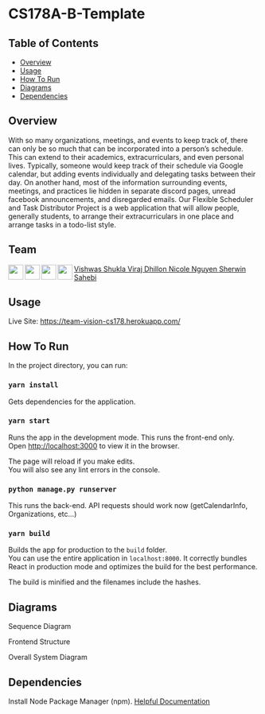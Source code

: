 # CS178A-B-Template

## Table of Contents
- [Overview](#overview)
- [Usage](#usage)
- [How To Run](#how-to-run)
- [Diagrams](#diagrams)
- [Dependencies](#dependencies)

## Overview
With so many organizations, meetings, and events to keep track of, there can only be so much
that can be incorporated into a person’s schedule. This can extend to their academics,
extracurriculars, and even personal lives. Typically, someone would keep track of their schedule
via Google calendar, but adding events individually and delegating tasks between their day. On
another hand, most of the information surrounding events, meetings, and practices lie hidden in
separate discord pages, unread facebook announcements, and disregarded emails. Our Flexible
Scheduler and Task Distributor Project is a web application that will allow people, generally
students, to arrange their extracurriculars in one place and arrange tasks in a todo-list style.

## Team
<a href="https://github.com/vishshukla" target="_blank"><img src="https://avatars1.githubusercontent.com/u/26678573?s=460&u=04a17536273c6d62592e4613751bc4253e9c02b2&v=4" align="left" height="30px">Vishwas Shukla </a>
<a href="https://github.com/VirajDhillon" target="_blank"><img src="https://avatars1.githubusercontent.com/u/33117585?s=460&u=4250cb7f819c4a88c634246c63761737b658a11b&v=4" align="left" height="30px">Viraj Dhillon </a>
<a href="https://github.com/nicohhle" target="_blank"><img src="https://avatars1.githubusercontent.com/u/28742068?s=460&u=18c93fa5ffec8524896fd18dfef546e0dddc1ca0&v=4" align="left" height="30px">Nicole Nguyen </a>
<a href="https://github.com/Sherv24" target="_blank"><img src="https://avatars2.githubusercontent.com/u/33410214?s=460&u=86bb74111f89004b7ca7f71aee8f77b1397c75c6&v=4" align="left" height="30px">Sherwin Sahebi </a>

## Usage
Live Site: https://team-vision-cs178.herokuapp.com/

## How To Run
In the project directory, you can run:

### `yarn install`

Gets dependencies for the application. 

### `yarn start`
Runs the app in the development mode. This runs the front-end only. <br />
Open [http://localhost:3000](http://localhost:3000) to view it in the browser.

The page will reload if you make edits.<br />
You will also see any lint errors in the console.

### `python manage.py runserver`

This runs the back-end. API requests should work now (getCalendarInfo, Organizations, etc...)

### `yarn build`

Builds the app for production to the `build` folder.<br />
You can use the entire application in `localhost:8000`.
It correctly bundles React in production mode and optimizes the build for the best performance.

The build is minified and the filenames include the hashes.<br />

## Diagrams

Sequence Diagram

Frontend Structure


Overall System Diagram

## Dependencies
Install Node Package Manager (npm). [Helpful Documentation](https://www.npmjs.com/get-npm)

